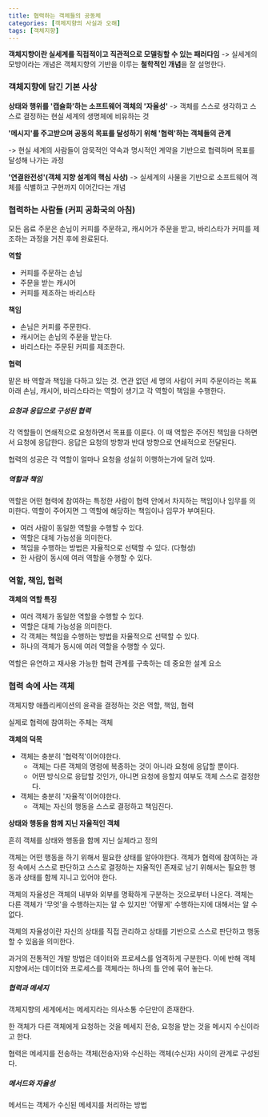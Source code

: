 ```yaml
---
title: 협력하는 객체들의 공동체
categories: [객체지향의 사실과 오해]
tags: [객체지향]
---
```




**객체지향이란 실세계를 직접적이고 직관적으로 모델링할 수 있는 패러다임**
-> 실세계의 모방이라는 개념은 객체지향의 기반을 이루는 **철학적인 개념**을 잘 설명한다.



### 객체지향에 담긴 기본 사상

**상태와 행위를 '캡슐화'하는 소프트웨어 객체의 '자율성'**
-> 객체를 스스로 생각하고 스스로 결정하는 현실 세계의 생명체에 비유하는 것

**'메시지'를 주고받으며 공동의 목표를 달성하기 위해 '협력'하는 객체들의 관계**

-> 현실 세계의 사람들이 암묵적인 약속과 명시적인 계약을 기반으로 협력하며 목표를 달성해 나가는 과정

**'연결완전성'(객체 지향 설계의 핵심 사상)**
-> 실세계의 사물을 기반으로 소프트웨어 객체를 식별하고 구현까지 이어간다는 개념



### 협력하는 사람들 (커피 공화국의 아침)

모든 음료 주문은 손님이 커피를 주문하고, 캐시어가 주문을 받고, 바리스타가 커피를 제조하는 과정을 거친 후에 완료된다.

**역할**

* 커피를 주문하는 손님
* 주문을 받는 캐시어
* 커피를 제조하는 바리스타

**책임**

* 손님은 커피를 주문한다.
* 캐시어는 손님의 주문을 받는다.
* 바리스타는 주문된 커피를 제조한다.

**협력**

맡은 바 역할과 책임을 다하고 있는 것. 
연관 없던 세 명의 사람이 커피 주문이라는 목표 아래 손님, 캐시어, 바리스타라는 역할이 생기고 각 역할이 책임을 수행한다.



##### 요청과 응답으로 구성된 협력

각 역할들이 연쇄적으로 요청하면서 목표를 이룬다. 이 때 역할은 주어진 책임을 다하면서 요청에 응답한다. 응답은 요청의 방향과 반대 방향으로 연쇄적으로 전달된다.

협력의 성공은 각 역할이 얼마나 요청을 성실히 이행하는가에 달려 있따.



##### 역할과 책임

역할은 어떤 협력에 참여하는 특정한 사람이 협력 안에서 차지하는 책임이나 임무를 의미한다.
역할이 주어지면 그 역할에 해당하는 책임이나 임무가 부여된다.

* 여러 사람이 동일한 역할을 수행할 수 있다.
* 역할은 대체 가능성을 의미한다.
* 책임을 수행하는 방법은 자율적으로 선택할 수 있다. (다형성)
* 한 사람이 동시에 여러 역할을 수행할 수 있다.



### 역할, 책임, 협력

**객체의 역할 특징**

* 여러 객체가 동일한 역할을 수행할 수 있다.
* 역할은 대체 가능성을 의미한다.
* 각 객체는 책임을 수행하는 방법을 자율적으로 선택할 수 있다.
* 하나의 객체가 동시에 여러 역할을 수행할 수 있다.

역할은 유연하고 재사용 가능한 협력 관계를 구축하는 데 중요한 설계 요소



### 협력 속에 사는 객체

객체지향 애플리케이션의 윤곽을 결정하는 것은 역할, 책임, 협력

실제로 협력에 참여하는 주체는 객체

**객체의 덕목**

* 객체는 충분히 '협력적'이어야한다. 
  * 객체는 다른 객체의 명령에 복종하는 것이 아니라 요청에 응답할 뿐이다.
  * 어떤 방식으로 응답할 것인가, 아니면 요청에 응할지 여부도 객체 스스로 결정한다.
* 객체는 충분히 '자율적'이어야한다.
  * 객체는 자신의 행동을 스스로 결정하고 책임진다.



**상태와 행동을 함께 지닌 자율적인 객체**

흔히 객체를 상태와 행동을 함께 지닌 실체라고 정의

객체는 어떤 행동을 하기 위해서 필요한 상태를 알아야한다. 객체가 협력에 참여하는 과정 속에서 스스로 판단하고 스스로 결정하는 자율적인 존재로 남기 위해서는 필요한 행동과 상태를 함께 지니고 있어야 한다.

객체의 자율성은 객체의 내부와 외부를 명확하게 구분하는 것으로부터 나온다. 객체는 다른 객체가 '무엇'을 수행하는지는 알 수 있지만 '어떻게' 수행하는지에 대해서는 알 수 없다.

객체의 자율성이란 자신의 상태를 직접 관리하고 상태를 기반으로 스스로 판단하고 행동할 수 있음을 의미한다.

과거의 전통적인 개발 방법은 데이터와 프로세스를 엄격하게 구분한다. 이에 반해 객체지향에서는 데이터와 프로세스를 객체라는 하나의 틀 안에 묶어 놓는다.



##### 협력과 메세지

객체지향의 세계에서는 메세지라는 의사소통 수단만이 존재한다.

한 객체가 다른 객체에게 요청하는 것을 메세지 전송, 요청을 받는 것을 메시지 수신이라고 한다.

협력은 메세지를 전송하는 객체(전송자)와 수신하는 객체(수신자) 사이의 관계로 구성된다.



##### 메서드와 자율성

메서드는 객체가 수신된 메세지를 처리하는 방법

 